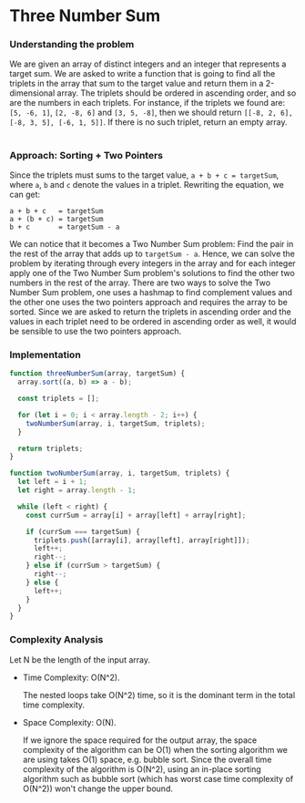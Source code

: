 # Three Number Sum

### Understanding the problem

We are given an array of distinct integers and an integer that represents a target sum. We are asked to write a function that is going to find all the triplets in the array that sum to the target value and return them in a 2-dimensional array. The triplets should be ordered in ascending order, and so are the numbers in each triplets. For instance, if the triplets we found are: `[5, -6, 1]`, `[2, -8, 6]` and `[3, 5, -8]`, then we should return `[[-8, 2, 6], [-8, 3, 5], [-6, 1, 5]]`. If there is no such triplet, return an empty array.

#

### Approach: Sorting + Two Pointers

Since the triplets must sums to the target value, `a + b + c = targetSum`, where `a`, `b` and `c` denote the values in a triplet. Rewriting the equation, we can get:

```
a + b + c   = targetSum
a + (b + c) = targetSum
b + c       = targetSum - a
```

We can notice that it becomes a Two Number Sum problem: Find the pair in the rest of the array that adds up to `targetSum - a`. Hence, we can solve the problem by iterating through every integers in the array and for each integer apply one of the Two Number Sum problem's solutions to find the other two numbers in the rest of the array. There are two ways to solve the Two Number Sum problem, one uses a hashmap to find complement values and the other one uses the two pointers approach and requires the array to be sorted. Since we are asked to return the triplets in ascending order and the values in each triplet need to be ordered in ascending order as well, it would be sensible to use the two pointers approach.

### Implementation

```js
function threeNumberSum(array, targetSum) {
  array.sort((a, b) => a - b);

  const triplets = [];

  for (let i = 0; i < array.length - 2; i++) {
    twoNumberSum(array, i, targetSum, triplets);
  }

  return triplets;
}

function twoNumberSum(array, i, targetSum, triplets) {
  let left = i + 1;
  let right = array.length - 1;

  while (left < right) {
    const currSum = array[i] + array[left] + array[right];

    if (currSum === targetSum) {
      triplets.push([array[i], array[left], array[right]]);
      left++;
      right--;
    } else if (currSum > targetSum) {
      right--;
    } else {
      left++;
    }
  }
}
```

### Complexity Analysis

Let N be the length of the input array.

- Time Complexity: O(N^2).

  The nested loops take O(N^2) time, so it is the dominant term in the total time complexity.

- Space Complexity: O(N).

  If we ignore the space required for the output array, the space complexity of the algorithm can be O(1) when the
  sorting algorithm we are using takes O(1) space, e.g. bubble sort. Since the overall time complexity of the algorithm is O(N^2), using an in-place sorting algorithm such as bubble sort (which has worst case time complexity of O(N^2)) won't change the upper bound.

